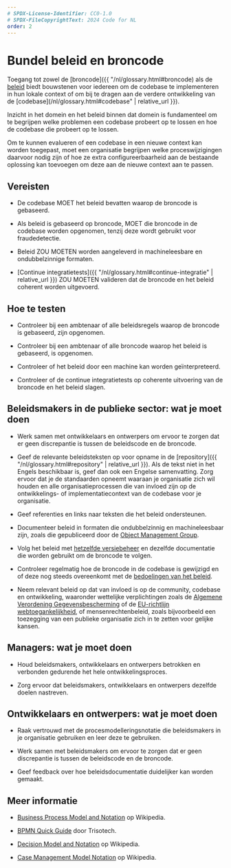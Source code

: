 ```yaml
---
# SPDX-License-Identifier: CC0-1.0
# SPDX-FileCopyrightText: 2024 Code for NL
order: 2
---
```


# Bundel beleid en broncode

Toegang tot zowel de [broncode]({{ "/nl/glossary.html#broncode) als de [beleid](/nl/glossary.html#beleid) biedt bouwstenen voor iedereen om de codebase te implementeren in hun lokale context of om bij te dragen aan de verdere ontwikkeling van de [codebase](/nl/glossary.html#codebase" | relative_url }}).

Inzicht in het domein en het beleid binnen dat domein is fundamenteel om te begrijpen welke problemen een codebase probeert op te lossen en hoe de codebase die probeert op te lossen.

Om te kunnen evalueren of een codebase in een nieuwe context kan worden toegepast, moet een organisatie begrijpen welke proceswijzigingen daarvoor nodig zijn of hoe ze extra configureerbaarheid aan de bestaande oplossing kan toevoegen om deze aan de nieuwe context aan te passen.

## Vereisten

- De codebase MOET het beleid bevatten waarop de broncode is gebaseerd.

- Als beleid is gebaseerd op broncode, MOET die broncode in de codebase worden opgenomen, tenzij deze wordt gebruikt voor fraudedetectie.

- Beleid ZOU MOETEN worden aangeleverd in machineleesbare en ondubbelzinnige formaten.

- [Continue integratietests]({{ "/nl/glossary.html#continue-integratie" | relative_url }}) ZOU MOETEN valideren dat de broncode en het beleid coherent worden uitgevoerd.

## Hoe te testen

- Controleer bij een ambtenaar of alle beleidsregels waarop de broncode is gebaseerd, zijn opgenomen.

- Controleer bij een ambtenaar of alle broncode waarop het beleid is gebaseerd, is opgenomen.

- Controleer of het beleid door een machine kan worden geïnterpreteerd.

- Controleer of de continue integratietests op coherente uitvoering van de broncode en het beleid slagen.

## Beleidsmakers in de publieke sector: wat je moet doen

- Werk samen met ontwikkelaars en ontwerpers om ervoor te zorgen dat er geen discrepantie is tussen de beleidscode en de broncode.

- Geef de relevante beleidsteksten op voor opname in de [repository]({{ "/nl/glossary.html#repository" | relative_url }}). Als de tekst niet in het Engels beschikbaar is, geef dan ook een Engelse samenvatting. Zorg ervoor dat je de standaarden opneemt waaraan je organisatie zich wil houden en alle organisatieprocessen die van invloed zijn op de ontwikkelings- of implementatiecontext van de codebase voor je organisatie.

- Geef referenties en links naar teksten die het beleid ondersteunen.

- Documenteer beleid in formaten die ondubbelzinnig en machineleesbaar zijn, zoals die gepubliceerd door de [Object Management Group](https://www.omg.org/spec/).

- Volg het beleid met [hetzelfde versiebeheer](maintain-version-control.html) en dezelfde documentatie die worden gebruikt om de broncode te volgen.

- Controleer regelmatig hoe de broncode in de codebase is gewijzigd en of deze nog steeds overeenkomt met de [bedoelingen van het beleid](document-codebase-objectives.html).

- Neem relevant beleid op dat van invloed is op de community, codebase en ontwikkeling, waaronder wettelijke verplichtingen zoals de [Algemene Verordening Gegevensbescherming](https://eur-lex.europa.eu/eli/reg/2016/679/oj) of de [EU-richtlijn webtoegankelijkheid](https://digital-strategy.ec.europa.eu/en/policies/web-accessibility), of mensenrechtenbeleid, zoals bijvoorbeeld een toezegging van een publieke organisatie zich in te zetten voor gelijke kansen.

## Managers: wat je moet doen

- Houd beleidsmakers, ontwikkelaars en ontwerpers betrokken en verbonden gedurende het hele ontwikkelingsproces.

- Zorg ervoor dat beleidsmakers, ontwikkelaars en ontwerpers dezelfde doelen nastreven.

## Ontwikkelaars en ontwerpers: wat je moet doen

- Raak vertrouwd met de procesmodelleringsnotatie die beleidsmakers in je organisatie gebruiken en leer deze te gebruiken.

- Werk samen met beleidsmakers om ervoor te zorgen dat er geen discrepantie is tussen de beleidscode en de broncode.

- Geef feedback over hoe beleidsdocumentatie duidelijker kan worden gemaakt.

## Meer informatie

* [Business Process Model and Notation](https://en.wikipedia.org/wiki/Business_Process_Model_and_Notation) op Wikipedia.

* [BPMN Quick Guide](https://www.bpmnquickguide.com/view-bpmn-quick-guide/) door Trisotech.

* [Decision Model and Notation](https://en.wikipedia.org/wiki/Decision_Model_and_Notation) op Wikipedia.

* [Case Management Model Notation](https://en.wikipedia.org/wiki/CMMN) op Wikipedia.
